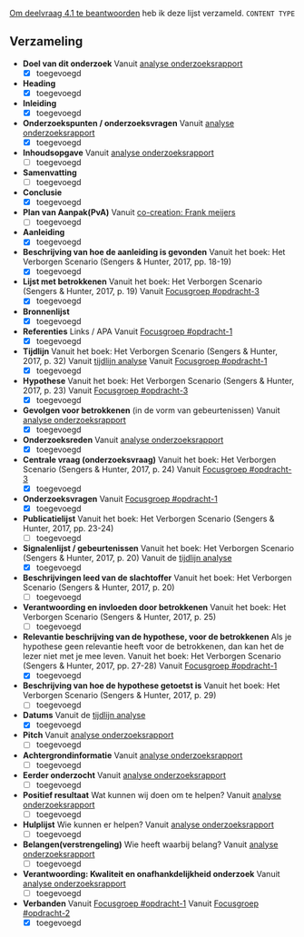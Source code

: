 
[Om deelvraag 4.1 te beantwoorden](https://jorik.gitbook.io/project-blauwdruk/onderzoeksvragen) heb ik deze lijst verzameld.
`CONTENT TYPE`


## Verzameling
* __Doel van dit onderzoek__
Vanuit [analyse onderzoeksrapport](https://jorik.gitbook.io/project-blauwdruk/research_methods/analyse_content/onderzoeksrapport)
	- [x] toegevoegd
* __Heading__
	- [x] toegevoegd
* __Inleiding__
	- [x] toegevoegd
* __Onderzoekspunten / onderzoeksvragen__
Vanuit [analyse onderzoeksrapport](https://jorik.gitbook.io/project-blauwdruk/research_methods/analyse_content/onderzoeksrapport)
	- [x] toegevoegd
* __Inhoudsopgave__
Vanuit [analyse onderzoeksrapport](https://jorik.gitbook.io/project-blauwdruk/research_methods/analyse_content/onderzoeksrapport)
	- [ ] toegevoegd
* __Samenvatting__
	- [ ] toegevoegd
* __Conclusie__
	- [x] toegevoegd
* __Plan van Aanpak(PvA)__
Vanuit [co-creation: Frank meijers](https://jorik.gitbook.io/project-blauwdruk/research_methods/co-creation/werkwijze_frank-meijers)
	- [ ] toegevoegd
* __Aanleiding__
	- [x] toegevoegd
* __Beschrijving van hoe de aanleiding is gevonden__
Vanuit het boek: Het Verborgen Scenario (Sengers & Hunter, 2017, pp. 18-19)
	- [x] toegevoegd
* __Lijst met betrokkenen__
Vanuit het boek: Het Verborgen Scenario (Sengers & Hunter, 2017, p. 19)
Vanuit [Focusgroep #opdracht-3](https://jorik.gitbook.io/project-blauwdruk/research_methods/focusgroep#bevindingen-opdracht-3)
	- [x] toegevoegd
* __Bronnenlijst__
	- [x] toegevoegd
* __Referenties__
Links / APA
Vanuit [Focusgroep #opdracht-1](https://jorik.gitbook.io/project-blauwdruk/research_methods/focusgroep#bevindingen-opdracht-1)
	- [x] toegevoegd
* __Tijdlijn__
Vanuit het boek: Het Verborgen Scenario (Sengers & Hunter, 2017, p. 32)
Vanuit [tijdlijn analyse](https://jorik.gitbook.io/project-blauwdruk/research_methods/analyse_content/tijdlijn)
Vanuit [Focusgroep #opdracht-1](https://jorik.gitbook.io/project-blauwdruk/research_methods/focusgroep#bevindingen-opdracht-1)
	- [x] toegevoegd
* __Hypothese__
Vanuit het boek: Het Verborgen Scenario (Sengers & Hunter, 2017, p. 23)
Vanuit [Focusgroep #opdracht-3](https://jorik.gitbook.io/project-blauwdruk/research_methods/focusgroep#bevindingen-opdracht-3)
	- [x] toegevoegd
* __Gevolgen voor betrokkenen__ \(in de vorm van gebeurtenissen\)
Vanuit [analyse onderzoeksrapport](https://jorik.gitbook.io/project-blauwdruk/research_methods/analyse_content/onderzoeksrapport)
	- [x] toegevoegd
* __Onderzoeksreden__
Vanuit [analyse onderzoeksrapport](https://jorik.gitbook.io/project-blauwdruk/research_methods/analyse_content/onderzoeksrapport)
	- [x] toegevoegd
* __Centrale vraag (onderzoeksvraag)__
Vanuit het boek: Het Verborgen Scenario (Sengers & Hunter, 2017, p. 24)
Vanuit [Focusgroep #opdracht-3](https://jorik.gitbook.io/project-blauwdruk/research_methods/focusgroep#bevindingen-opdracht-3)
	- [x] toegevoegd
* __Onderzoeksvragen__
Vanuit [Focusgroep #opdracht-1](https://jorik.gitbook.io/project-blauwdruk/research_methods/focusgroep#bevindingen-opdracht-1)
	- [x] toegevoegd
* __Publicatielijst__
Vanuit het boek: Het Verborgen Scenario (Sengers & Hunter, 2017, pp. 23-24)
	- [ ] toegevoegd
* __Signalenlijst / gebeurtenissen__
Vanuit het boek: Het Verborgen Scenario (Sengers & Hunter, 2017, p. 20)
Vanuit de [tijdlijn analyse](https://jorik.gitbook.io/project-blauwdruk/research_methods/analyse_content/tijdlijn)
	- [x] toegevoegd
* __Beschrijvingen leed van de slachtoffer__
Vanuit het boek: Het Verborgen Scenario (Sengers & Hunter, 2017, p. 20)
	- [ ] toegevoegd
* __Verantwoording en invloeden door betrokkenen__
Vanuit het boek: Het Verborgen Scenario (Sengers & Hunter, 2017, p. 25)
	- [ ] toegevoegd
* __Relevantie beschrijving van de hypothese, voor de betrokkenen__
Als je hypothese geen relevantie heeft voor de betrokkenen, dan kan het de lezer niet met je mee leven.
Vanuit het boek: Het Verborgen Scenario (Sengers & Hunter, 2017, pp. 27-28)
Vanuit [Focusgroep #opdracht-1](https://jorik.gitbook.io/project-blauwdruk/research_methods/focusgroep#bevindingen-opdracht-1)
	- [x] toegevoegd
* __Beschrijving van hoe de hypothese getoetst is__
Vanuit het boek: Het Verborgen Scenario (Sengers & Hunter, 2017, p. 29)
	- [ ] toegevoegd
* __Datums__
Vanuit de [tijdlijn analyse](https://jorik.gitbook.io/project-blauwdruk/research_methods/analyse_content/tijdlijn)
	- [x] toegevoegd
* __Pitch__
Vanuit [analyse onderzoeksrapport](https://jorik.gitbook.io/project-blauwdruk/research_methods/analyse_content/onderzoeksrapport)
	- [ ] toegevoegd
* __Achtergrondinformatie__
Vanuit [analyse onderzoeksrapport](https://jorik.gitbook.io/project-blauwdruk/research_methods/analyse_content/onderzoeksrapport)
	- [ ] toegevoegd
* __Eerder onderzocht__
Vanuit [analyse onderzoeksrapport](https://jorik.gitbook.io/project-blauwdruk/research_methods/analyse_content/onderzoeksrapport)
	- [ ] toegevoegd
* __Positief resultaat__
Wat kunnen wij doen om te helpen?
Vanuit [analyse onderzoeksrapport](https://jorik.gitbook.io/project-blauwdruk/research_methods/analyse_content/onderzoeksrapport)
	- [ ] toegevoegd
* __Hulplijst__
Wie kunnen er helpen?
Vanuit [analyse onderzoeksrapport](https://jorik.gitbook.io/project-blauwdruk/research_methods/analyse_content/onderzoeksrapport)
	- [ ] toegevoegd
* __Belangen(verstrengeling)__
Wie heeft waarbij belang?
Vanuit [analyse onderzoeksrapport](https://jorik.gitbook.io/project-blauwdruk/research_methods/analyse_content/onderzoeksrapport)
	- [ ] toegevoegd
* __Verantwoording: Kwaliteit en onafhankdelijkheid onderzoek__
Vanuit [analyse onderzoeksrapport](https://jorik.gitbook.io/project-blauwdruk/research_methods/analyse_content/onderzoeksrapport)
	- [ ] toegevoegd
* __Verbanden__
Vanuit [Focusgroep #opdracht-1](https://jorik.gitbook.io/project-blauwdruk/research_methods/focusgroep#bevindingen-opdracht-1)
Vanuit [Focusgroep #opdracht-2](https://jorik.gitbook.io/project-blauwdruk/research_methods/focusgroep#bevindingen-opdracht-2)
	- [x] toegevoegd